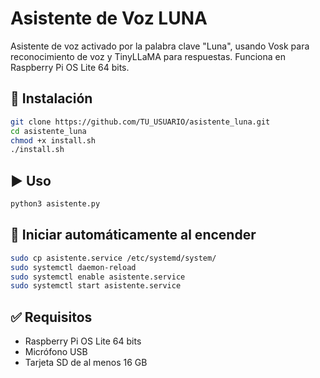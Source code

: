 # Asistente de Voz LUNA

Asistente de voz activado por la palabra clave "Luna", usando Vosk para reconocimiento de voz y TinyLLaMA para respuestas. Funciona en Raspberry Pi OS Lite 64 bits.

## 🔧 Instalación

```bash
git clone https://github.com/TU_USUARIO/asistente_luna.git
cd asistente_luna
chmod +x install.sh
./install.sh
```

## ▶️ Uso

```bash
python3 asistente.py
```

## 🚀 Iniciar automáticamente al encender

```bash
sudo cp asistente.service /etc/systemd/system/
sudo systemctl daemon-reload
sudo systemctl enable asistente.service
sudo systemctl start asistente.service
```

## ✅ Requisitos

- Raspberry Pi OS Lite 64 bits
- Micrófono USB
- Tarjeta SD de al menos 16 GB